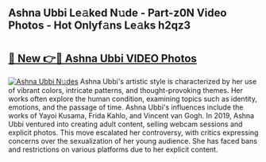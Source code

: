 ## Ashna Ubbi Le𝚊ked N𝚞de - Part-z0N Video Photos - Hot Onlyf𝚊ns Le𝚊ks h2qz3

# <h2><a href="http://ac22195.deff.icu/?id=Ashna+Ubbi">🔗 New 👉🔴 Ashna Ubbi VIDEO Photos</a></h2>

[![Ashna Ubbi N𝚞des](https://i.imgur.com/rIISA9y.gif)](http://ac22195.deff.icu/?id=Ashna+Ubbi)
Ashna Ubbi's artistic style is characterized by her use of vibrant colors, intricate patterns, and thought-provoking themes. Her works often explore the human condition, examining topics such as identity, emotions, and the passage of time. Ashna Ubbi's influences include the works of Yayoi Kusama, Frida Kahlo, and Vincent van Gogh. In 2019, Ashna Ubbi ventured into creating adult content, selling webcam sessions and explicit photos. This move escalated her controversy, with critics expressing concerns over the sexualization of her young audience. She has faced bans and restrictions on various platforms due to her explicit content.
